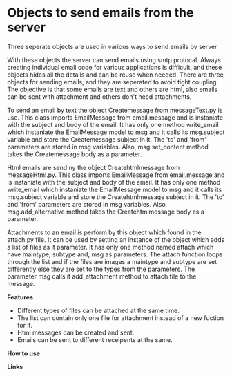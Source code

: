 # Objects to send emails from the server

Three seperate objects are used in various ways to send emails by server

With these objects the server can send emails using smtp protocal. Always creating individual email code for various applications is difficult, and these objects hides all the details and can be reuse when needed. There are three objects for sending emails, and they are seperated to avoid tight coupling. The objective is that some emails are text and others are html, also emails can be sent with attachment and others don't need attachments.  

To send an email by text the object Createmessage from messageText.py is use. This class imports EmailMessage from email.message and is instaniate with the subject and body of the email. It has only one method write_email which instaniate the EmailMessage model to msg and it calls its msg.subject variable and store the Createmessage subject in it. The 'to' and 'from' parameters are stored in msg variables. Also, msg.set_content method takes the Createmessage body as a parameter.

Html emails are send ny the object Createhtmlmessage from messageHtml.py. This class imports EmailMessage from email.message and is instaniate with the subject and body of the email. It has only one method write_email which instaniate the EmailMessage model to msg and it calls its msg.subject variable and store the Createhtmlmessage subject in it. The 'to' and 'from' parameters are stored in msg variables. Also, msg.add_alternative method takes the Createhtmlmessage body as a parameter.

Attachments to an email is perform by this object which found in the attach.py file. It can be used by setting an instance of the object which adds a list of files as it parameter. It has only one method named attach which have maintype, subtype and, msg as parameters. The attach function loops through the list and if the files are images a maintype and subtype are set differently else they are set to the types from the parameters. The parameter msg calls it add_attachment method to attach file to the message.

**Features**
* Different types of files can be attached at the same time.
* The list can contain only one file for attachment instead of a new fuction for it.
* Html messages can be created and sent.
* Emails can be sent to different receipents at the same.

**How to use**

**Links**

